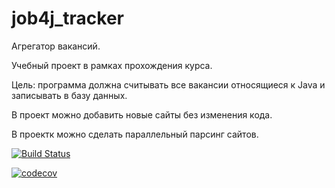 # job4j_tracker

Агрегатор вакансий.

Учебный проект в рамках прохождения курса.

Цель: программа должна считывать все вакансии относящиеся к Java и записывать в базу данных.

В проект можно добавить новые сайты без изменения кода.

В проектк можно сделать параллельный парсинг сайтов. 

[![Build Status](https://travis-ci.com/KarnaukhovKirill/job4j_tracker.svg?branch=master)](https://travis-ci.com/KarnaukhovKirill/job4j_tracker)

[![codecov](https://codecov.io/gh/KarnaukhovKirill/job4j_grabber/branch/master/graph/badge.svg?token=YP31E1SMVB)](https://codecov.io/gh/KarnaukhovKirill/job4j_grabber)
